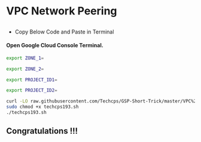 
# VPC Network Peering

## 

- Copy Below Code and Paste in Terminal

#### Open Google Cloud Console Terminal.


```bash
export ZONE_1=

export ZONE_2=

export PROJECT_ID1=

export PROJECT_ID2=

curl -LO raw.githubusercontent.com/Techcps/GSP-Short-Trick/master/VPC%20Network%20Peering/techcps193.sh
sudo chmod +x techcps193.sh
./techcps193.sh
```



## Congratulations !!!


